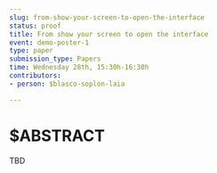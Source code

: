 ```yaml
---
slug: from-show-your-screen-to-open-the-interface
status: proof
title: From show your screen to open the interface
event: demo-poster-1
type: paper
submission_type: Papers
time: Wednesday 28th, 15:30h-16:30h
contributors:
- person: $blasco-soplon-laia

---
```


# $ABSTRACT

TBD


